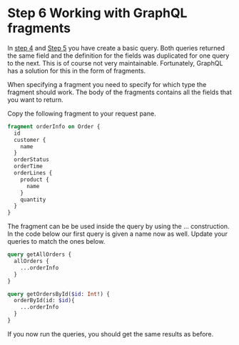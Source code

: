 # Step 6 Working with GraphQL fragments

In [step 4](./Step4.md) and [Step 5](./Step5.md) you have create a basic query. Both queries returned the same field and the definition for the fields was duplicated for one query to the next. This is of course not very maintainable. Fortunately, GraphQL has a solution for this in the form of fragments.

When specifying a fragment you need to specify for which type the fragment should work. The body of the fragments contains all the fields that you want to return.

Copy the following fragment to your request pane.

```graphql
fragment orderInfo on Order {
  id
  customer {
    name
  }
  orderStatus
  orderTime
  orderLines {
    product {
      name
    }
    quantity
  }
}
```

The fragment can be be used inside the query by using the … construction. In the code below our first query is given a name now as well. Update your queries to match the ones below.

```graphql
query getAllOrders {
  allOrders {
    ...orderInfo
  }
}

query getOrdersById($id: Int!) {
  orderById(id: $id){
    ...orderInfo
  }
}

```

If you now run the queries, you should get the same results as before.